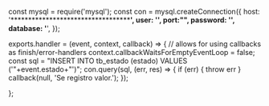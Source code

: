 const mysql = require('mysql');
const con = mysql.createConnection({
  host: '****************************************************************',
  user: '******',
  port:"****",
  password: '**********',
  database: '**********',
});

exports.handler = (event, context, callback) => {
  // allows for using callbacks as finish/error-handlers
  context.callbackWaitsForEmptyEventLoop = false;
  const sql = "INSERT INTO tb_estado (estado) VALUES ('"+event.estado+"')";
  con.query(sql, (err, res) => {
    if (err) {
      throw err
    }
    callback(null, 'Se registro valor.');
  });
    
};
